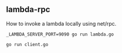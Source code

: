 lambda-rpc
----------

How to invoke a lambda locally using net/rpc.

`_LAMBDA_SERVER_PORT=9090 go run lambda.go`

`go run client.go`

